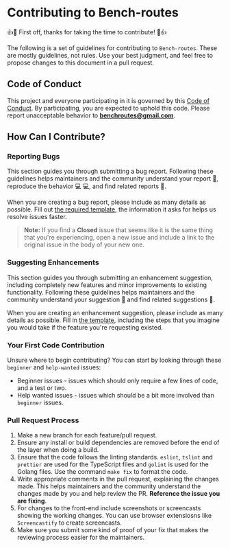 # Contributing to Bench-routes

:+1::tada: First off, thanks for taking the time to contribute! :tada::+1:

The following is a set of guidelines for contributing to `Bench-routes`. These are mostly guidelines, not rules. Use your best judgment, and feel free to propose changes to this document in a pull request.


## Code of Conduct

This project and everyone participating in it is governed by this [Code of Conduct](CODE_OF_CONDUCT.md). By participating, you are expected to uphold this code. Please report unacceptable behavior to [**benchroutes@gmail.com**](mailto:benchroutes@gmail.com).

## How Can I Contribute?

### Reporting Bugs

This section guides you through submitting a bug report. Following these guidelines helps maintainers and the community understand your report :pencil:, reproduce the behavior :computer: :computer:, and find related reports :mag_right:.

When you are creating a bug report, please include as many details as possible. Fill out [the required template](https://github.com/zairza-cetb/bench-routes/blob/master/.github/ISSUE_TEMPLATE/bug_report.md), the information it asks for helps us resolve issues faster.

> **Note:** If you find a **Closed** issue that seems like it is the same thing that you're experiencing, open a new issue and include a link to the original issue in the body of your new one.

### Suggesting Enhancements

This section guides you through submitting an enhancement suggestion, including completely new features and minor improvements to existing functionality. Following these guidelines helps maintainers and the community understand your suggestion :pencil: and find related suggestions :mag_right:.

When you are creating an enhancement suggestion, please include as many details as possible. Fill in [the template](https://github.com/zairza-cetb/bench-routes/blob/master/.github/ISSUE_TEMPLATE/feature_request.md), including the steps that you imagine you would take if the feature you're requesting existed.

### Your First Code Contribution

Unsure where to begin contributing? You can start by looking through these `beginner` and `help-wanted` issues:

* Beginner issues - issues which should only require a few lines of code, and a test or two.
* Help wanted issues - issues which should be a bit more involved than `beginner` issues.

### Pull Request Process
1. Make a new branch for each feature/pull request. 
2. Ensure any install or build dependencies are removed before the end of the layer when doing a build.
3. Ensure that the code follows the linting standards. `eslint`, `tslint` and `prettier` are used for the TypeScript files and `golint` is used for the Golang files. Use the command `make fix` to format the code.
4. Write appropriate comments in the pull request, explaining the changes made. This helps maintainers and the community understand the changes made by you and help review the PR. **Reference the issue you are fixing**.
5. For changes to the front-end include screenshots or screencasts showing the working changes. You can use browser extensiosns like `Screencastify` to create screencasts.
6. Make sure you submit some kind of proof of your fix that makes the reviewing process easier for the maintainers.